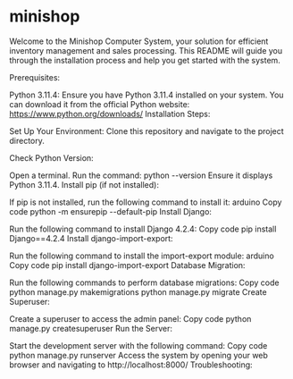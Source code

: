 # minishop
Welcome to the Minishop Computer System, your solution for efficient inventory management and sales processing. This README will guide you through the installation process and help you get started with the system.

Prerequisites:

Python 3.11.4: Ensure you have Python 3.11.4 installed on your system. You can download it from the official Python website: https://www.python.org/downloads/
Installation Steps:

Set Up Your Environment: Clone this repository and navigate to the project directory.

Check Python Version:

Open a terminal.
Run the command: python --version
Ensure it displays Python 3.11.4.
Install pip (if not installed):

If pip is not installed, run the following command to install it:
arduino
Copy code
python -m ensurepip --default-pip
Install Django:

Run the following command to install Django 4.2.4:
Copy code
pip install Django==4.2.4
Install django-import-export:

Run the following command to install the import-export module:
arduino
Copy code
pip install django-import-export
Database Migration:

Run the following commands to perform database migrations:
Copy code
python manage.py makemigrations
python manage.py migrate
Create Superuser:

Create a superuser to access the admin panel:
Copy code
python manage.py createsuperuser
Run the Server:

Start the development server with the following command:
Copy code
python manage.py runserver
Access the system by opening your web browser and navigating to http://localhost:8000/
Troubleshooting:
